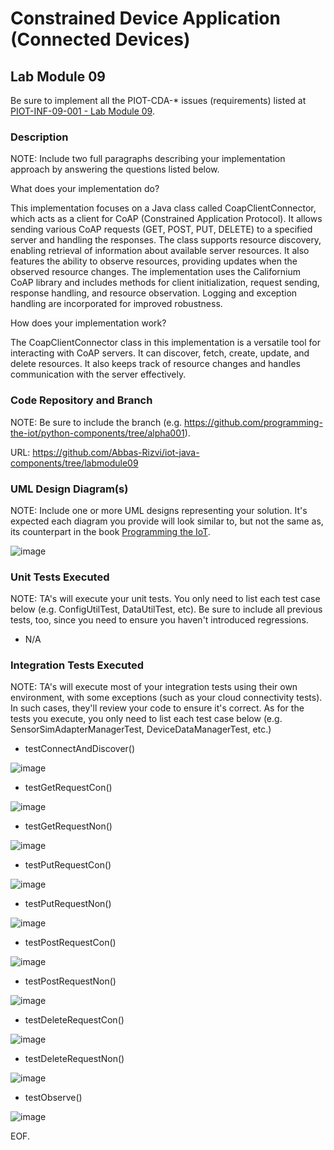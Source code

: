 # Constrained Device Application (Connected Devices)

## Lab Module 09

Be sure to implement all the PIOT-CDA-* issues (requirements) listed at [PIOT-INF-09-001 - Lab Module 09](https://github.com/orgs/programming-the-iot/projects/1#column-10488503).

### Description

NOTE: Include two full paragraphs describing your implementation approach by answering the questions listed below.

What does your implementation do? 

This implementation focuses on a Java class called CoapClientConnector, which acts as a client for CoAP (Constrained 
Application Protocol). It allows sending various CoAP requests (GET, POST, PUT, DELETE) to a specified server and handling 
the responses. The class supports resource discovery, enabling retrieval of information about available server resources. 
It also features the ability to observe resources, providing updates when the observed resource changes. The implementation 
uses the Californium CoAP library and includes methods for client initialization, request sending, response handling, and 
resource observation. Logging and exception handling are incorporated for improved robustness. 

How does your implementation work?

The CoapClientConnector class in this implementation is a versatile tool for interacting with CoAP servers. It can 
discover, fetch, create, update, and delete resources. It also keeps track of resource changes and handles communication 
with the server effectively.

### Code Repository and Branch

NOTE: Be sure to include the branch (e.g. https://github.com/programming-the-iot/python-components/tree/alpha001).

URL: https://github.com/Abbas-Rizvi/iot-java-components/tree/labmodule09

### UML Design Diagram(s)

NOTE: Include one or more UML designs representing your solution. It's expected each
diagram you provide will look similar to, but not the same as, its counterpart in the
book [Programming the IoT](https://learning.oreilly.com/library/view/programming-the-internet/9781492081401/).

![image](https://github.com/Mohammad0336/IoT_LM_book-exercise-docs/assets/81828400/6414ed09-84e3-41e3-aec7-691ed3881b71)

### Unit Tests Executed

NOTE: TA's will execute your unit tests. You only need to list each test case below
(e.g. ConfigUtilTest, DataUtilTest, etc). Be sure to include all previous tests, too,
since you need to ensure you haven't introduced regressions.

- N/A 

### Integration Tests Executed

NOTE: TA's will execute most of your integration tests using their own environment, with
some exceptions (such as your cloud connectivity tests). In such cases, they'll review
your code to ensure it's correct. As for the tests you execute, you only need to list each
test case below (e.g. SensorSimAdapterManagerTest, DeviceDataManagerTest, etc.)

- testConnectAndDiscover()

![image](https://github.com/Mohammad0336/IoT_LM_book-exercise-docs/assets/81828400/b6845b1e-f5ef-4ec7-b798-b684646a85ee)

- testGetRequestCon()

![image](https://github.com/Mohammad0336/IoT_LM_book-exercise-docs/assets/81828400/dad7556b-51be-472a-9302-63fcd1ba032b)

- testGetRequestNon()

![image](https://github.com/Mohammad0336/IoT_LM_book-exercise-docs/assets/81828400/9abeb4e0-5fe5-4683-9db2-651b8fd8dcc3)

- testPutRequestCon()

![image](https://github.com/Mohammad0336/IoT_LM_book-exercise-docs/assets/81828400/089be083-2cf0-4fea-ae6f-e309870ce45c)

- testPutRequestNon()

![image](https://github.com/Mohammad0336/IoT_LM_book-exercise-docs/assets/81828400/82c4a772-c757-4272-8c42-9d033d39c47d)
  
- testPostRequestCon()

![image](https://github.com/Mohammad0336/IoT_LM_book-exercise-docs/assets/81828400/ac3ead63-1354-4175-9e66-e2dc98e45df9)

- testPostRequestNon()

![image](https://github.com/Mohammad0336/IoT_LM_book-exercise-docs/assets/81828400/ea1199ba-bb2a-4911-b025-37695bd3185f)

- testDeleteRequestCon()

![image](https://github.com/Mohammad0336/IoT_LM_book-exercise-docs/assets/81828400/1a5cdac0-605f-43bd-8cc7-80a0bed9d467)

- testDeleteRequestNon()

![image](https://github.com/Mohammad0336/IoT_LM_book-exercise-docs/assets/81828400/b4119eea-5bcd-4203-ae20-cb48604e9c1d)

- testObserve()

![image](https://github.com/Mohammad0336/IoT_LM_book-exercise-docs/assets/81828400/572c1698-5ec0-4ae3-98ed-d673bb6294a9)


EOF.
